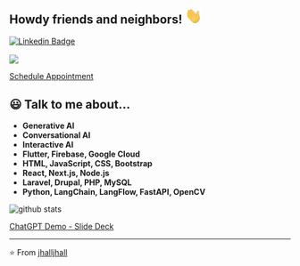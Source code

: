 <h2> Howdy friends and neighbors! <img src="https://raw.githubusercontent.com/ABSphreak/ABSphreak/master/gifs/Hi.gif" width="30px"></h2>

[![Linkedin Badge](https://img.shields.io/badge/-jhalljhall-blue?style=flat-square&logo=Linkedin&logoColor=white&link=https://www.linkedin.com/in/jhalljhall/)](https://www.linkedin.com/in/jhalljhall/) 

<img align='center' src='https://user-images.githubusercontent.com/5713670/87202985-820dcb80-c2b6-11ea-9f56-7ec461c497c3.gif' width='200"'>

[Schedule Appointment](https://calendar.app.google/1iUWVdUMvUDxTicz5)

## 😃 Talk to me about...

- **Generative AI**
- **Conversational AI**
- **Interactive AI**
- **Flutter, Firebase, Google Cloud**
- **HTML, JavaScript, CSS, Bootstrap**
- **React, Next.js, Node.js**
- **Laravel, Drupal, PHP, MySQL**
- **Python, LangChain, LangFlow, FastAPI, OpenCV**

![github stats](https://github-readme-stats.vercel.app/api?username=jhalljhall&show_icons=true)

[ChatGPT Demo - Slide Deck](https://docs.google.com/presentation/d/1n6Yyf-UkpOWE9ZLqLVoI77MnL2W33981hRXBydJspyM/edit?usp=sharing)

---

⭐️ From [jhalljhall](https://github.com/jhalljhall)
